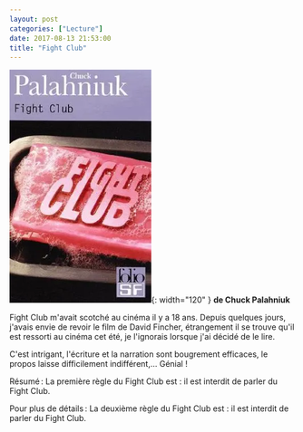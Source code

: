 ```yaml
---
layout: post
categories: ["Lecture"]
date: 2017-08-13 21:53:00
title: "Fight Club"
---
```


![couverture](/assets/images/couv_lecture/fightclub.webp){: width="120" } **de Chuck Palahniuk**

Fight Club m'avait scotché au cinéma il y a 18 ans. Depuis quelques
jours, j'avais envie de revoir le film de David Fincher, étrangement il
se trouve qu'il est ressorti au cinéma cet été, je l'ignorais lorsque
j'ai décidé de le lire.

C'est intrigant, l'écriture et la narration sont bougrement efficaces,
le propos laisse difficilement indifférent,… Génial !

Résumé : La première règle du Fight Club est : il est interdit de parler du Fight Club.

Pour plus de détails : La deuxième règle du Fight Club est : il est interdit de parler du Fight Club.

